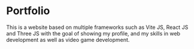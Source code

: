 # Portfolio
This is a website based on multiple frameworks such as Vite JS, React JS and Three JS with the goal of showing my profile, and my skills in web development as well as video game development.
